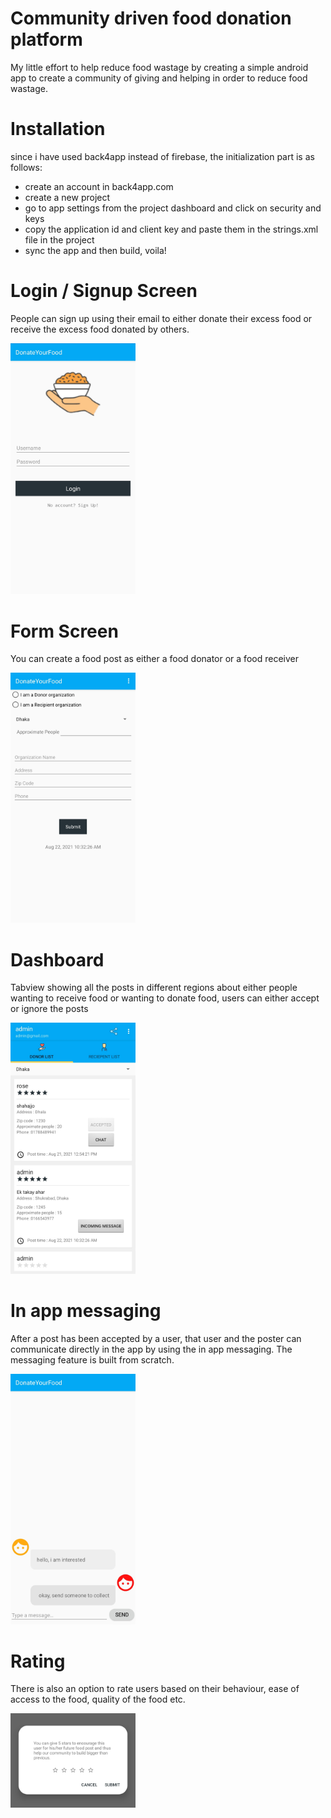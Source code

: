  # Community driven food donation platform
 My little effort to help reduce food wastage by creating a simple android app to create a community of giving and helping in order to reduce food wastage.
 
 
 # Installation
 since i have used back4app instead of firebase, the initialization part is as follows:
   - create an account in back4app.com
   - create a new project
   - go to app settings from the project dashboard and click on security and keys
   - copy the application id and client key and paste them in the strings.xml file in the project
   - sync the app and then build, voila!
   
# **Login / Signup Screen**

People can sign up using their email to either donate their excess food or receive the excess food donated by others.

<img src = "images/login.jpg" width = "200">


# **Form Screen**

You can create a food post as either a food donator or a food receiver

<img src="images/form.jpg" width = "200">


# **Dashboard**

Tabview showing all the posts in different regions about either people wanting to receive food or wanting to donate food, users can either accept or ignore the posts

<img src="images/dashboard.jpg" width = "200">

# **In app messaging**

After a post has been accepted by a user, that user and the poster can communicate directly in the app by using the in app messaging. The messaging feature is built from scratch.

<img src = "images/message.jpg" width = "200">

# **Rating**

There is also an option to rate users based on their behaviour, ease of access to the food, quality of the food etc.

<img src = "images/rating.jpg" width = "200">
